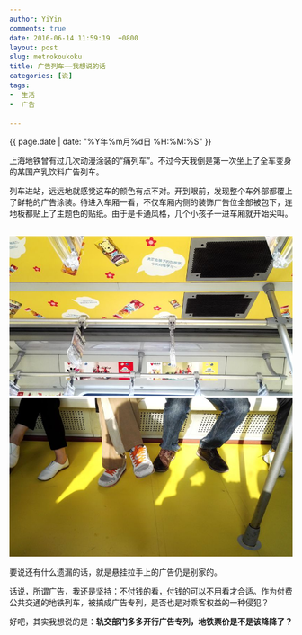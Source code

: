 ```yaml
---
author: YiYin
comments: true
date: 2016-06-14 11:59:19  +0800
layout: post
slug: metrokoukoku
title: 广告列车——我想说的话
categories: [说]
tags:
-  生活
-  广告

---
```

<div class="saying">
<div class="timestamp">{{ page.date | date: "%Y年%m月%d日 %H:%M:%S" }}</div>

上海地铁曾有过几次动漫涂装的“痛列车”。不过今天我倒是第一次坐上了全车变身的某国产乳饮料广告列车。<br>

列车进站，远远地就感觉这车的颜色有点不对。开到眼前，发现整个车外部都覆上了鲜艳的广告涂装。待进入车厢一看，不仅车厢内侧的装饰广告位全部被包下，连地板都贴上了主题色的贴纸。由于是卡通风格，几个小孩子一进车厢就开始尖叫。<br><br>

<img src="/public/images/metrokoukoku_2.jpg" alt="">
<img src="/public/images/metrokoukoku_1.jpg" alt="">

要说还有什么遗漏的话，就是悬挂拉手上的广告仍是别家的。<br>

话说，所谓广告，我还是坚持：<a href="http://whyhow.github.io/2016/05/03/say0503guanggao.html">不付钱的看，付钱的可以不用看</a>才合适。作为付费公共交通的地铁列车，被搞成广告专列，是否也是对乘客权益的一种侵犯？<br>

好吧，其实我想说的是：<b>轨交部门多多开行广告专列，地铁票价是不是该降降了？</b>

</div>
